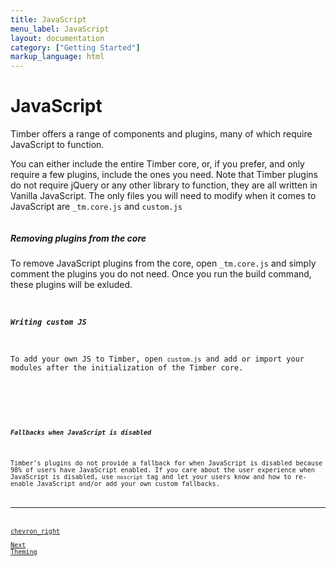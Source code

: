 ```yaml
---
title: JavaScript
menu_label: JavaScript
layout: documentation
category: ["Getting Started"]
markup_language: html
---
```


<div class="section-block">
  <div class="row pt-40 pt-md-40">
    <!-- Content Inner -->
    <div class="col w-9/12 w-md-full order-2 content-inner">
      <h1 class="font-light">JavaScript</h1>
      <p class="text-large">Timber offers a range of components and plugins, many of which require JavaScript to function.</p>
      <p>You can either include the entire Timber core, or, if you prefer, and only require a few plugins, include the ones you need. Note that Timber plugins do not require jQuery or any other library to function, they are all written in Vanilla JavaScript. The only files you will need to modify when it comes to JavaScript are <code class="color-indigo font-bold">_tm.core.js</code> and <code class="color-indigo font-bold">custom.js</code></p>
      <!-- code -->
      <div class="rounded p-20 overflow-y-scroll mb-0 bg-gradient-grey-ultralight border-l border-4 border-solid border-indigo">
        <pre class="m-0 language-js"><code class="inline-block scrolling-touch"><!--your-project/
├── js
│   └── components
│	└── plugins
│	└── utilities
│	└── _tm.core.js
│	└── custom.js --></code></pre>
      </div>
      <!-- code -->
      <h5>Removing plugins from the core</h5>
      <p>To remove JavaScript plugins from the core, open <code class="color-indigo font-bold">_tm.core.js</code> and simply comment the plugins you do not need. Once you run the build command, these plugins will be exluded.</p>
      <!-- code -->
      <div class="rounded p-20 overflow-y-scroll mb-0 bg-gradient-grey-ultralight border-l border-4 border-solid border-indigo">
        <pre class="m-0 language-js"><code class="inline-block scrolling-touch"><!--// Components
//import tmAccordion from './components/_tm.accordion.js';
//import tmTabs from './components/_tm.tabs.js';
//mport tmCollapsable from './components/_tm.collapsable.js';
import tmRollover from './components/_tm.rollover.js';
import tmDismissable from './components/_tm.dismissable.js';
import tmDropdown from './components/_tm.dropdown.js';
import tmScrollTo from './components/_tm.scrollto.js';
import tmSideNavigation from './components/_tm.sidenavigation.js';
import tmOverlayNavigation from './components/_tm.overlaynavigation.js';
import tmToggleSubMenu from './components/_tm.togglesubmenu.js';

// Plugins
import tmMasonryGrid from './plugins/_tm.masonrygrid.js';
import tmFreeze from './plugins/_tm.freeze.js';
import tmStickyHeader from './plugins/_tm.stickyheader.js';
import tmLightbox from './plugins/_tm.lightbox.js';
import tmHorizon from './plugins/_tm.horizon.js';
import tmParallax from './plugins/_tm.parallax.js';
import tmResponsiveVideo from './plugins/_tm.responsivevideo.js';_/--></code></pre>

</div>
<!-- code -->
<h5>Writing custom JS</h5>
<p>To add your own JS to Timber, open <code class="color-indigo font-bold">custom.js</code> and add or import your modules after the initialization of the Timber core.</p>
<!-- code -->
<div class="rounded p-20 overflow-y-scroll mb-0 bg-gradient-grey-ultralight border-l border-4 border-solid border-indigo">
<pre class="m-0 language-js"><code class="inline-block scrolling-touch"><!--// Core
import timberCore from './_tm.core.js';

// Core instance
let timber = new timberCore({
initialize: false
});

// Initialize all imported modules
// Or intialize a select number of modules as follows:
// timber.module.moduleName.initialize();
// For callbacks: timber.module.moduleName.settings.callback = function(){};
// console.log(timber.module.moduleName.settings) for module settings
if (typeof timber.initialize != 'undefined') {
timber.initialize();
}

// Add your JS here
--></code></pre>

</div>
<!-- code -->
<h5>Fallbacks when JavaScript is disabled</h5>
<p>Timber's plugins do not provide a fallback for when JavaScript is disabled because 98% of users have JavaScript enabled. If you care about the user experience when JavaScript is disabled, use <code class="color-indigo font-bold">noscript</code> tag and let your users know and how to re-enable JavaScript and/or add your own custom fallbacks.</p>
<hr class="mt-50">
<a href="getting-started-theming.html" title="Next Page" class="pagination-link button border-none flex flex-row-reverse justify-start justify-sm-between w-auto pr-0 m-0 right bg-transparent bg-hover-transparent left-sm color-grey color-hover-grey-darkest">
<span class="icon-material mr-0 ml-10">chevron_right</span>
<span class="mt-0 mr-20">
<span class="leading-none text-tiny uppercase">Next</span>
<span class="block text-large">Theming</span>
</span>
</a>
</div>
<!-- Content Inner End -->
		<!-- {{ sidebar }} -->

  </div>
</div>

